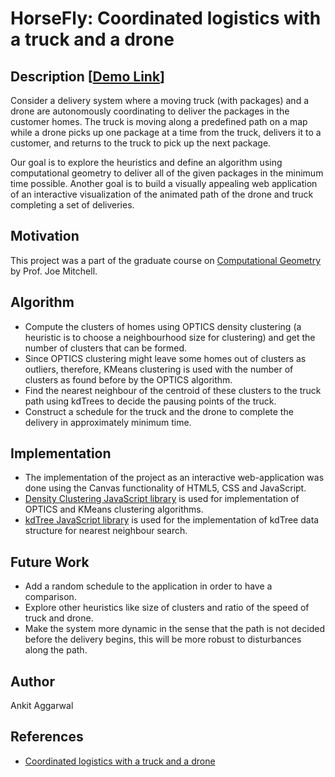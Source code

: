 # HorseFly: Coordinated logistics with a truck and a drone
## Description [[Demo Link](https://cg.ankitaggarwal.me)]
Consider a delivery system where a moving truck (with packages) and a drone are autonomously coordinating to deliver the packages in the customer homes. The truck is moving along a predefined path on a map while a drone picks up one package at a time from the truck, delivers it to a customer, and returns to the truck to pick up the next package.

Our goal is to explore the heuristics and define an algorithm using computational geometry to deliver all of the given packages in the minimum time possible. Another goal is to build a visually appealing web application of an interactive visualization of the animated path of the drone and truck completing a set of deliveries.

## Motivation
This project was a part of the graduate course on [Computational Geometry](http://www.ams.sunysb.edu/~jsbm/courses/545/ams545.html) by Prof. Joe Mitchell.

## Algorithm
- Compute the clusters of homes using OPTICS density clustering (a heuristic is to choose a neighbourhood size for clustering) and get the number of clusters that can be formed.
- Since OPTICS clustering might leave some homes out of clusters as outliers, therefore, KMeans clustering is used with the number of clusters as found before by the OPTICS algorithm.
- Find the nearest neighbour of the centroid of these clusters to the truck path using kdTrees to decide the pausing points of the truck.
- Construct a schedule for the truck and the drone to complete the delivery in approximately minimum time.

## Implementation
- The implementation of the project as an interactive web-application was done using the Canvas functionality of HTML5, CSS and JavaScript.
- [Density Clustering JavaScript library](https://github.com/uhho/density-clustering/) is used for implementation of OPTICS and KMeans clustering algorithms.
- [kdTree JavaScript library](https://github.com/ubilabs/kd-tree-javascript) is used for the implementation of kdTree data structure for nearest neighbour search.

## Future Work
- Add a random schedule to the application in order to have a comparison.
- Explore other heuristics like size of clusters and ratio of the speed of truck and drone.
- Make the system more dynamic in the sense that the path is not decided before the delivery begins, this will be more robust to disturbances along the path.

## Author
Ankit Aggarwal

## References
- [Coordinated logistics with a truck and a drone](https://pdfs.semanticscholar.org/23a4/3524fd5168acfd589e919c143f49a6eeeac3.pdf)
